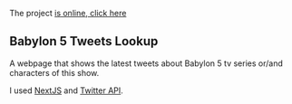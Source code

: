 The project [is online, click here](https://babylon5lookup.vercel.app)

## Babylon 5 Tweets Lookup

A webpage that shows the latest tweets about Babylon 5 tv series or/and characters of this show.

I used [NextJS](https://nextjs.org/) and [Twitter API](https://developer.twitter.com/en).
